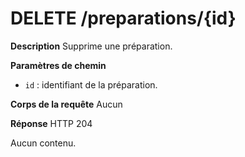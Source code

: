 # DELETE /preparations/{id}

**Description**
Supprime une préparation.

**Paramètres de chemin**
- `id` : identifiant de la préparation.

**Corps de la requête**
Aucun

**Réponse**
HTTP 204

Aucun contenu.

